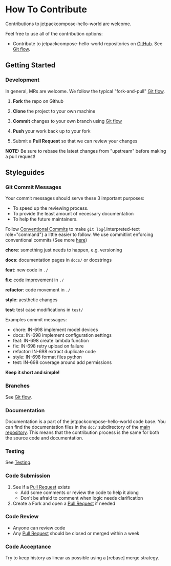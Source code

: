<!-- Space: Projects -->
<!-- Parent: JetPackComposeHelloWorld -->
<!-- Title: Contributing JetPackComposeHelloWorld -->
<!-- Label: JetPackComposeHelloWorld -->
<!-- Label: Contributing -->
<!-- Include: disclaimer.md -->
<!-- Include: ac:toc -->

# How To Contribute

Contributions to jetpackcompose-hello-world are welcome.

Feel free to use all of the contribution options:

- Contribute to jetpackcompose-hello-world repositories on [GitHub](https://github.com/luismayta/jetpackcompose-hello-world). See [Git flow](./contribute/github-flow.md).

## Getting Started

### Development

In general, MRs are welcome. We follow the typical "fork-and-pull" [Git flow](./contribute/github-flow.md).

1.  **Fork** the repo on Github
2.  **Clone** the project to your own machine
3.  **Commit** changes to your own branch using [Git flow](./contribute/github-flow.md)
4.  **Push** your work back up to your fork

5.  Submit a **Pull Request** so that we can review your changes

**NOTE:** Be sure to rebase the latest changes from "upstream" before making a pull request!

## Styleguides

### Git Commit Messages

Your commit messages should serve these 3 important purposes:

- To speed up the reviewing process.
- To provide the least amount of necessary documentation
- To help the future maintainers.

Follow [Conventional Commits](https://www.conventionalcommits.org/en/v1.0.0) to make `git log`{.interpreted-text role="command"} a little easier to follow. We use commitlint enforcing conventional commits (See more [here](https://github.com/conventional-changelog/commitlint))

**chore**: something just needs to happen, e.g. versioning

**docs**: documentation pages in `docs/` or docstrings

**feat**: new code in `./`

**fix**: code improvement in `./`

**refactor**: code movement in `./`

**style**: aesthetic changes

**test**: test case modifications in `test/`

Examples commit messages:

- chore: IN-698 implement model devices
- docs: IN-698 implement configuration settings
- feat: IN-698 create lambda function
- fix: IN-698 retry upload on failure
- refactor: IN-698 extract duplicate code
- style: IN-698 format files python
- test: IN-698 coverage around add permissions

**Keep it short and simple!**

### Branches

See [Git flow](./contribute/github-flow.md).

### Documentation

Documentation is a part of the jetpackcompose-hello-world code base. You can find the documentation files in the `doc/` subdirectory of the [main repository](https://github.com/luismayta/jetpackcompose-hello-world). This means that the contribution process is the same for both the source code and documentation.

### Testing

See [Testing](./testing.md).

### Code Submission

1.  See if a [Pull Request](https://github.com/luismayta/jetpackcompose-hello-world/pulls) exists
    - Add some comments or review the code to help it along
    - Don\'t be afraid to comment when logic needs clarification
2.  Create a Fork and open a [Pull Request](https://github.com/luismayta/jetpackcompose-hello-world/pulls) if needed

### Code Review

- Anyone can review code
- Any [Pull Request](https://github.com/luismayta/jetpackcompose-hello-world/pulls) should be closed or merged within a week

### Code Acceptance

Try to keep history as linear as possible using a [rebase] merge strategy.
